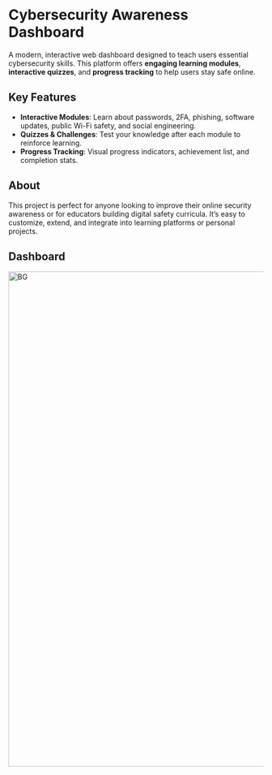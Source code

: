 # Cybersecurity Awareness Dashboard 

A modern, interactive web dashboard designed to teach users essential cybersecurity skills. This platform offers **engaging learning modules**, **interactive quizzes**, and **progress tracking** to help users stay safe online.

## Key Features
- **Interactive Modules**: Learn about passwords, 2FA, phishing, software updates, public Wi-Fi safety, and social engineering.  
- **Quizzes & Challenges**: Test your knowledge after each module to reinforce learning.  
- **Progress Tracking**: Visual progress indicators, achievement list, and completion stats.  

## About
This project is perfect for anyone looking to improve their online security awareness or for educators building digital safety curricula. It’s easy to customize, extend, and integrate into learning platforms or personal projects.

## Dashboard
<img width="1907" height="976" alt="BG" src="https://github.com/user-attachments/assets/c2f981b7-5e88-4a9c-ac1d-ab1f1e447a8b" />
